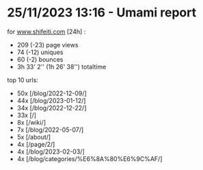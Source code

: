 # 25/11/2023 13:16 - Umami report
for www.shifeiti.com [24h] :

 - 209 (-23) page views
 - 74 (-12) uniques
 - 60 (-2) bounces
 - 3h 33' 2'' (1h 26' 38'') totaltime


top 10 urls:
 - 50x [/blog/2022-12-09/]
 - 44x [/blog/2023-01-12/]
 - 34x [/blog/2022-12-22/]
 - 33x [/]
 - 8x [/wiki/]
 - 7x [/blog/2022-05-07/]
 - 5x [/about/]
 - 4x [/page/2/]
 - 4x [/blog/2023-02-03/]
 - 4x [/blog/categories/%E6%8A%80%E6%9C%AF/]


